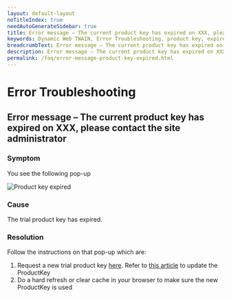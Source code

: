 ```yaml
---
layout: default-layout
noTitleIndex: true
needAutoGenerateSidebar: true
title: Error message – The current product key has expired on XXX, please contact the site administrator
keywords: Dynamic Web TWAIN, Error Troubleshooting, product key, expired
breadcrumbText: Error message – The current product key has expired on XXX, please contact the site administrator
description: Error message – The current product key has expired on XXX, please contact the site administrator
permalink: /faq/error-message-product-key-expired.html
---
```


# Error Troubleshooting

## Error message – The current product key has expired on XXX, please contact the site administrator

### Symptom

You see the following pop-up

![Product key expired]({{site.assets}}imgs/product-key-expired.png)

### Cause

The trial product key has expired.

### Resolution

Follow the instructions on that pop-up which are:
1. Request a new trial product key <a href="https://www.dynamsoft.com/customer/license/trialLicense" target="_blank">here</a>. Refer to <a href="{{site.indepth}}development/upgrade.html#update-the-license-key" target="_blank">this article</a> to update the ProductKey
2. Do a hard refresh or clear cache in your browser to make sure the new ProductKey is used
